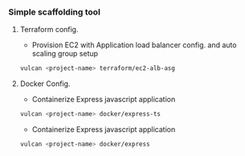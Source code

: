 ### Simple scaffolding tool

1. Terraform config.
    - Provision EC2 with Application load balancer config. and auto scaling group setup
    ```bash
    vulcan <project-name> terraform/ec2-alb-asg
    ```

2. Docker Config. 
    - Containerize Express javascript application
    ```bash
    vulcan <project-name> docker/express-ts
    ```
    - Containerize Express javascript application
    ```bash
    vulcan <project-name> docker/express
    ```